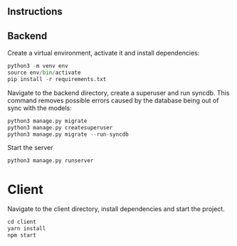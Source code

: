 ## Instructions

## Backend

Create a virtual environment, activate it and install dependencies:

```python
python3 -m venv env
source env/bin/activate
pip install -r requirements.txt
```

Navigate to the backend directory, create a superuser and run syncdb. This command removes possible errors caused by the database being out of sync with the models:

```python
python3 manage.py migrate
python3 manage.py createsuperuser
python3 manage.py migrate --run-syncdb
```
Start the server

```python
python3 manage.py runserver
```

# Client

Navigate to the client directory, install dependencies and start the project.

```python
cd client
yarn install
npm start
```
